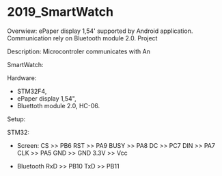 # 2019_SmartWatch


Overwiew:
  ePaper display 1,54' supported by Android application. Communication rely on Bluetooth module 2.0.
  Project 
 
Description:
  Microcontroler communicates with An

SmartWatch:

Hardware:
- STM32F4,
- ePaper display 1,54",
- Bluettoth module 2.0, HC-06.

Setup:

  STM32:

  - Screen:
      CS >> PB6
      RST >> PA9
      BUSY >> PA8
      DC >> PC7
      DIN >> PA7
      CLK >> PA5
      GND >> GND
      3.3V >> Vcc

  - Bluetooth
      RxD >> PB10
      TxD >> PB11
      
  

      



  
